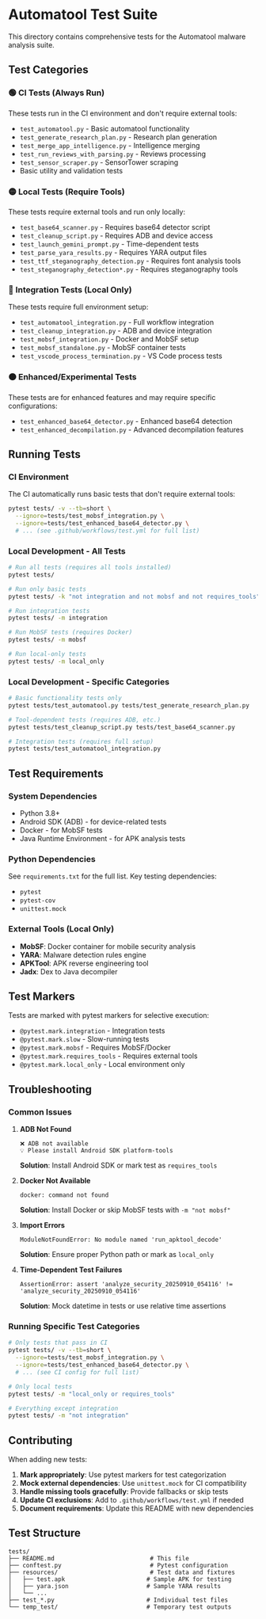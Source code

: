 # Automatool Test Suite

This directory contains comprehensive tests for the Automatool malware analysis suite.

## Test Categories

### 🟢 CI Tests (Always Run)
These tests run in the CI environment and don't require external tools:
- `test_automatool.py` - Basic automatool functionality
- `test_generate_research_plan.py` - Research plan generation
- `test_merge_app_intelligence.py` - Intelligence merging
- `test_run_reviews_with_parsing.py` - Reviews processing
- `test_sensor_scraper.py` - SensorTower scraping
- Basic utility and validation tests

### 🟡 Local Tests (Require Tools)
These tests require external tools and run only locally:
- `test_base64_scanner.py` - Requires base64 detector script
- `test_cleanup_script.py` - Requires ADB and device access
- `test_launch_gemini_prompt.py` - Time-dependent tests
- `test_parse_yara_results.py` - Requires YARA output files
- `test_ttf_steganography_detection.py` - Requires font analysis tools
- `test_steganography_detection*.py` - Requires steganography tools

### 🔴 Integration Tests (Local Only)
These tests require full environment setup:
- `test_automatool_integration.py` - Full workflow integration
- `test_cleanup_integration.py` - ADB and device integration
- `test_mobsf_integration.py` - Docker and MobSF setup
- `test_mobsf_standalone.py` - MobSF container tests
- `test_vscode_process_termination.py` - VS Code process tests

### 🟠 Enhanced/Experimental Tests
These tests are for enhanced features and may require specific configurations:
- `test_enhanced_base64_detector.py` - Enhanced base64 detection
- `test_enhanced_decompilation.py` - Advanced decompilation features

## Running Tests

### CI Environment
The CI automatically runs basic tests that don't require external tools:
```bash
pytest tests/ -v --tb=short \
  --ignore=tests/test_mobsf_integration.py \
  --ignore=tests/test_enhanced_base64_detector.py \
  # ... (see .github/workflows/test.yml for full list)
```

### Local Development - All Tests
```bash
# Run all tests (requires all tools installed)
pytest tests/

# Run only basic tests
pytest tests/ -k "not integration and not mobsf and not requires_tools"

# Run integration tests
pytest tests/ -m integration

# Run MobSF tests (requires Docker)
pytest tests/ -m mobsf

# Run local-only tests
pytest tests/ -m local_only
```

### Local Development - Specific Categories
```bash
# Basic functionality tests only
pytest tests/test_automatool.py tests/test_generate_research_plan.py

# Tool-dependent tests (requires ADB, etc.)
pytest tests/test_cleanup_script.py tests/test_base64_scanner.py

# Integration tests (requires full setup)
pytest tests/test_automatool_integration.py
```

## Test Requirements

### System Dependencies
- Python 3.8+
- Android SDK (ADB) - for device-related tests
- Docker - for MobSF tests
- Java Runtime Environment - for APK analysis tests

### Python Dependencies
See `requirements.txt` for the full list. Key testing dependencies:
- `pytest`
- `pytest-cov`
- `unittest.mock`

### External Tools (Local Only)
- **MobSF**: Docker container for mobile security analysis
- **YARA**: Malware detection rules engine
- **APKTool**: APK reverse engineering tool
- **Jadx**: Dex to Java decompiler

## Test Markers

Tests are marked with pytest markers for selective execution:

- `@pytest.mark.integration` - Integration tests
- `@pytest.mark.slow` - Slow-running tests
- `@pytest.mark.mobsf` - Requires MobSF/Docker
- `@pytest.mark.requires_tools` - Requires external tools
- `@pytest.mark.local_only` - Local environment only

## Troubleshooting

### Common Issues

1. **ADB Not Found**
   ```
   ❌ ADB not available
   💡 Please install Android SDK platform-tools
   ```
   **Solution**: Install Android SDK or mark test as `requires_tools`

2. **Docker Not Available**
   ```
   docker: command not found
   ```
   **Solution**: Install Docker or skip MobSF tests with `-m "not mobsf"`

3. **Import Errors**
   ```
   ModuleNotFoundError: No module named 'run_apktool_decode'
   ```
   **Solution**: Ensure proper Python path or mark as `local_only`

4. **Time-Dependent Test Failures**
   ```
   AssertionError: assert 'analyze_security_20250910_054116' != 'analyze_security_20250910_054116'
   ```
   **Solution**: Mock datetime in tests or use relative time assertions

### Running Specific Test Categories

```bash
# Only tests that pass in CI
pytest tests/ -v --tb=short \
  --ignore=tests/test_mobsf_integration.py \
  --ignore=tests/test_enhanced_base64_detector.py \
  # ... (see CI config for full list)

# Only local tests
pytest tests/ -m "local_only or requires_tools"

# Everything except integration
pytest tests/ -m "not integration"
```

## Contributing

When adding new tests:

1. **Mark appropriately**: Use pytest markers for test categorization
2. **Mock external dependencies**: Use `unittest.mock` for CI compatibility
3. **Handle missing tools gracefully**: Provide fallbacks or skip tests
4. **Update CI exclusions**: Add to `.github/workflows/test.yml` if needed
5. **Document requirements**: Update this README with new dependencies

## Test Structure

```
tests/
├── README.md                           # This file
├── conftest.py                         # Pytest configuration
├── resources/                          # Test data and fixtures
│   ├── test.apk                       # Sample APK for testing
│   ├── yara.json                      # Sample YARA results
│   └── ...
├── test_*.py                          # Individual test files
└── temp_test/                         # Temporary test outputs
```
